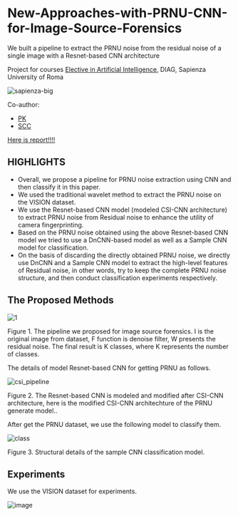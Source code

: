 # New-Approaches-with-PRNU-CNN-for-Image-Source-Forensics
We built a pipeline to extract the PRNU noise from the residual noise of a single image with a Resnet-based CNN architecture

Project for courses [Elective in Artificial Intelligence]([https://sites.google.com/a/dis.uniroma1.it/human-robot-interaction/](https://cnapoli.diag.uniroma1.it/teaching/courses/eai-msc)), DIAG, Sapienza University of Roma

![sapienza-big](https://user-images.githubusercontent.com/24941293/152373391-ac062aac-750a-45cd-bf40-9851cf2911f1.png)

Co-author:
- [PK](https://github.com/TuDou-PK)
- [SCC](https://github.com/skant626)

[Here is report!!!!](https://drive.google.com/file/d/1uim4LemQ6g-ERWebdWBkJu9HuTTL09Pw/view?usp=share_link)

## HIGHLIGHTS

- Overall, we propose a pipeline for PRNU noise extraction using CNN and then classify it in this paper.
- We used the traditional wavelet method to extract the PRNU noise on the VISION dataset.
- We use the Resnet-based CNN model (modeled CSI-CNN architecture) to extract PRNU noise from Residual noise to enhance the utility of camera fingerprinting.
- Based on the PRNU noise obtained using the above Resnet-based CNN model we tried to use a DnCNN-based model as well as a Sample CNN model for classification.
- On the basis of discarding the directly obtained PRNU noise, we directly use DnCNN and a Sample CNN model to extract the high-level features of Residual noise, in other words, try to keep the complete PRNU noise structure, and then conduct classification experiments respectively.

## The Proposed Methods

![1](https://user-images.githubusercontent.com/24941293/222907513-b808b7d5-2ffe-4c71-ad68-5c9ba5fde1e3.png)

Figure 1. The pipeline we proposed for image source forensics. I is the original image from dataset, F function is denoise filter, W presents the residual noise. The final result is K classes, where K represents the number of classes.

The details of  model Resnet-based CNN for getting PRNU as follows.

![csi_pipeline](https://user-images.githubusercontent.com/24941293/222908637-b69d2024-2406-4095-bef7-de0dd3e90a60.png)

 Figure 2. The Resnet-based CNN is modeled and modified after CSI-CNN architecture, here is the modified CSI-CNN architechture of the PRNU generate model..


After get the PRNU dataset, we use the following model to classify them.

![class](https://user-images.githubusercontent.com/24941293/222908862-8818ab85-2248-47d3-8d20-69ce436216c6.png)

Figure 3. Structural details of the sample CNN classification model.


## Experiments

We use the VISION dataset for experiments. 

![image](https://user-images.githubusercontent.com/24941293/222917398-5980561d-81f6-4fcb-9983-a97d3064342c.png)


